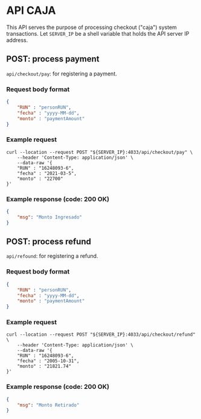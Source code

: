 # API CAJA

This API serves the purpose of processing checkout ("caja") system transactions. Let `SERVER_IP` be a shell variable that holds the API server IP address.

## POST: process payment

`api/checkout/pay`: for registering a payment.

### Request body format

```json
{
    "RUN" : "personRUN",
    "fecha" : "yyyy-MM-dd",
    "monto" : "paymentAmount"
}
```

### Example request

```shell
curl --location --request POST "${SERVER_IP}:4033/api/checkout/pay" \
    --header 'Content-Type: application/json' \
    --data-raw '{
    "RUN" : "16248093-6",
    "fecha" : "2021-03-5",
    "monto" : "22700"
}'
```

### Example response (code: 200 OK)

```json
{
    "msg": "Monto Ingresado"
}
```

## POST: process refund

`api/refound`: for registering a refund.

### Request body format

```json
{
    "RUN" : "personRUN",
    "fecha" : "yyyy-MM-dd",
    "monto" : "paymentAmount"
}
```

### Example request

```shell
curl --location --request POST "${SERVER_IP}:4033/api/checkout/refund" \
    --header 'Content-Type: application/json' \
    --data-raw '{
    "RUN" : "16248093-6",
    "fecha" : "2005-10-31",
    "monto" : "21821.74"
}'
```

### Example response (code: 200 OK)

```json
{
    "msg": "Monto Retirado"
}
```
